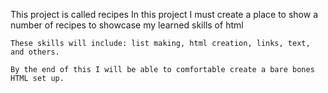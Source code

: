 This project is called recipes
    In this project I must create a place to show a number of recipes to showcase my learned skills of html

    These skills will include: list making, html creation, links, text, and others.

    By the end of this I will be able to comfortable create a bare bones HTML set up.